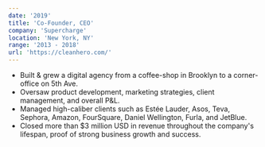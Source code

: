 ```yaml
---
date: '2019'
title: 'Co-Founder, CEO'
company: 'Supercharge'
location: 'New York, NY'
range: '2013 - 2018'
url: 'https://cleanhero.com/'
---
```


- Built & grew a digital agency from a coffee-shop in Brooklyn to a corner-office on 5th Ave.
- Oversaw product development, marketing strategies, client management, and overall P&L.
- Managed high-caliber clients such as Estée Lauder, Asos, Teva, Sephora, Amazon, FourSquare, Daniel Wellington, Furla, and JetBlue.
- Closed more than $3 million USD in revenue throughout the company's lifespan, proof of strong business growth and success.
